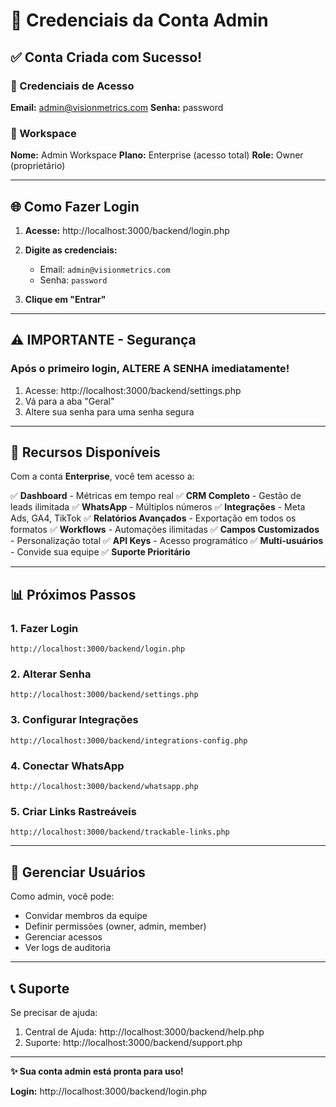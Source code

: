 # 🔐 Credenciais da Conta Admin

## ✅ Conta Criada com Sucesso!

### 👤 Credenciais de Acesso

**Email:** admin@visionmetrics.com
**Senha:** password

### 🏢 Workspace

**Nome:** Admin Workspace
**Plano:** Enterprise (acesso total)
**Role:** Owner (proprietário)

---

## 🌐 Como Fazer Login

1. **Acesse:** http://localhost:3000/backend/login.php

2. **Digite as credenciais:**
   - Email: `admin@visionmetrics.com`
   - Senha: `password`

3. **Clique em "Entrar"**

---

## ⚠️ IMPORTANTE - Segurança

### Após o primeiro login, ALTERE A SENHA imediatamente!

1. Acesse: http://localhost:3000/backend/settings.php
2. Vá para a aba "Geral"
3. Altere sua senha para uma senha segura

---

## 🎯 Recursos Disponíveis

Com a conta **Enterprise**, você tem acesso a:

✅ **Dashboard** - Métricas em tempo real
✅ **CRM Completo** - Gestão de leads ilimitada
✅ **WhatsApp** - Múltiplos números
✅ **Integrações** - Meta Ads, GA4, TikTok
✅ **Relatórios Avançados** - Exportação em todos os formatos
✅ **Workflows** - Automações ilimitadas
✅ **Campos Customizados** - Personalização total
✅ **API Keys** - Acesso programático
✅ **Multi-usuários** - Convide sua equipe
✅ **Suporte Prioritário**

---

## 📊 Próximos Passos

### 1. Fazer Login
```
http://localhost:3000/backend/login.php
```

### 2. Alterar Senha
```
http://localhost:3000/backend/settings.php
```

### 3. Configurar Integrações
```
http://localhost:3000/backend/integrations-config.php
```

### 4. Conectar WhatsApp
```
http://localhost:3000/backend/whatsapp.php
```

### 5. Criar Links Rastreáveis
```
http://localhost:3000/backend/trackable-links.php
```

---

## 🔧 Gerenciar Usuários

Como admin, você pode:

- Convidar membros da equipe
- Definir permissões (owner, admin, member)
- Gerenciar acessos
- Ver logs de auditoria

---

## 📞 Suporte

Se precisar de ajuda:
1. Central de Ajuda: http://localhost:3000/backend/help.php
2. Suporte: http://localhost:3000/backend/support.php

---

**✨ Sua conta admin está pronta para uso!**

**Login:** http://localhost:3000/backend/login.php

